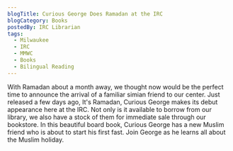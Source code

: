 ```yaml
---
blogTitle: Curious George Does Ramadan at the IRC
blogCategory: Books
postedBy: IRC Librarian
tags:
  - Milwaukee
  - IRC
  - MMWC
  - Books
  - Bilingual Reading
---
```

With Ramadan about a month away, we thought now would be the perfect time to announce the arrival of a familiar simian friend to our center. Just released a few days ago, It's Ramadan, Curious George makes its debut appearance here at the IRC. Not only is it available to borrow from our library, we also have a stock of them for immediate sale through our bookstore. In this beautiful board book, Curious George has a new Muslim friend who is about to start his first fast. Join George as he learns all about the Muslim holiday.
<!--more-->
